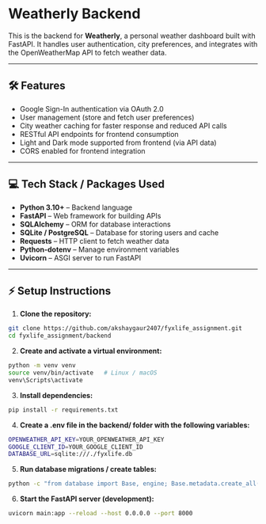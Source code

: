 # Weatherly Backend

This is the backend for **Weatherly**, a personal weather dashboard built with FastAPI. It handles user authentication, city preferences, and integrates with the OpenWeatherMap API to fetch weather data.  

---

## 🛠 Features

- Google Sign-In authentication via OAuth 2.0
- User management (store and fetch user preferences)
- City weather caching for faster response and reduced API calls
- RESTful API endpoints for frontend consumption
- Light and Dark mode supported from frontend (via API data)
- CORS enabled for frontend integration

---

## 💻 Tech Stack / Packages Used

- **Python 3.10+** – Backend language  
- **FastAPI** – Web framework for building APIs  
- **SQLAlchemy** – ORM for database interactions  
- **SQLite / PostgreSQL** – Database for storing users and cache  
- **Requests** – HTTP client to fetch weather data  
- **Python-dotenv** – Manage environment variables  
- **Uvicorn** – ASGI server to run FastAPI  

---

## ⚡ Setup Instructions

1. **Clone the repository:**
```bash
git clone https://github.com/akshaygaur2407/fyxlife_assignment.git
cd fyxlife_assignment/backend
```

2. **Create and activate a virtual environment:**
```bash
python -m venv venv
source venv/bin/activate   # Linux / macOS
venv\Scripts\activate     
```

3. **Install dependencies:**
```bash
pip install -r requirements.txt
```

4. **Create a .env file in the backend/ folder with the following variables:**
```bash
OPENWEATHER_API_KEY=YOUR_OPENWEATHER_API_KEY
GOOGLE_CLIENT_ID=YOUR_GOOGLE_CLIENT_ID
DATABASE_URL=sqlite:///./fyxlife.db 
```

5. **Run database migrations / create tables:**
```bash
python -c "from database import Base, engine; Base.metadata.create_all(bind=engine)"

```

6. **Start the FastAPI server (development):**
```bash
uvicorn main:app --reload --host 0.0.0.0 --port 8000
```

